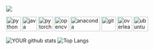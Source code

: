 <!--

### Hi there 👋


**ekosman/ekosman** is a ✨ _special_ ✨ repository because its `README.md` (this file) appears on your GitHub profile.

Here are some ideas to get you started:

- 🔭 I’m currently working on ...
- 🌱 I’m currently learning ...
- 👯 I’m looking to collaborate on ...
- 🤔 I’m looking for help with ...
- 💬 Ask me about ...
- 📫 How to reach me: ...
- 😄 Pronouns: ...
- ⚡ Fun fact: ...

### Technical Stack
-->
[<img src="https://img.shields.io/badge/linkedin-%230077B5.svg?&style=for-the-badge&logo=linkedin&logoColor=white" />](https://www.linkedin.com/in/eitan-kosman-2402a4161/)

<p align="left">
  <img src="https://upload.wikimedia.org/wikipedia/commons/c/c3/Python-logo-notext.svg" alt="python" width="40" height="40"/>
  <img src="https://he.wikipedia.org/wiki/Java_Virtual_Machine#/media/%D7%A7%D7%95%D7%91%D7%A5:Java_Logo.svg.png" alt="java" width="40" height="40"/> 
  
  <img src="https://www.vectorlogo.zone/logos/pytorch/pytorch-icon.svg" alt="pytorch" width="40" height="40"/> 
  <img src="https://www.vectorlogo.zone/logos/opencv/opencv-icon.svg" alt="opencv" width="40" height="40"/> 
  
  <img src="https://upload.wikimedia.org/wikipedia/en/c/cd/Anaconda_Logo.png" alt="anaconda" width="80" height="40"/>
  <img src="https://www.vectorlogo.zone/logos/git-scm/git-scm-icon.svg" alt="git" width="40" height="40"/> 
  <img src="https://ftp.riken.jp/tex-archive/info/guide-latex-fr/Images/overleaf.png" alt="overleaf" width="40" height="40"/> 
  
  <img src="https://devicon.dev/devicon.git/icons/ubuntu/ubuntu-plain-wordmark.svg" alt="ubuntu" width="40" height="40"/>  
</p>

![YOUR github stats](https://github-readme-stats.vercel.app/api?username=ekosman&show_icons=true&theme=radical&title_color=blue)
![Top Langs](https://github-readme-stats.vercel.app/api/top-langs/?username=ekosman&show_icons=true&theme=radical&title_color=blue)
